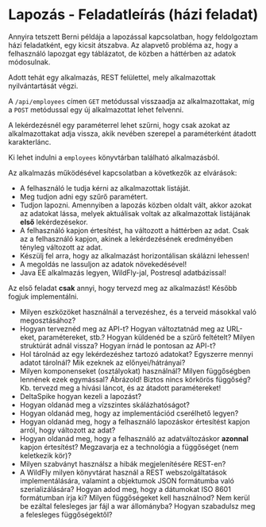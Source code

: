# Lapozás - Feladatleírás (házi feladat)

Annyira tetszett Berni példája a lapozással kapcsolatban, hogy 
feldolgoztam házi feladatként, egy kicsit átszabva. Az alapvető probléma 
az, hogy a felhasználó lapozgat egy táblázatot, de közben a háttérben az 
adatok módosulnak.
 
Adott tehát egy alkalmazás, REST felülettel, mely alkalmazottak
nyilvántartását végzi.

A `/api/employees` címen `GET` metódussal visszaadja az alkalmazottakat,
míg a `POST` metódussal egy új alkalmazottat lehet felvenni.

A lekérdezésnél egy paraméterrel lehet szűrni, hogy csak azokat az 
alkalmazottakat adja vissza, akik nevében szerepel a paraméterként
átadott karakterlánc.

Ki lehet indulni a `employees` könyvtárban található alkalmazásból.

Az alkalmazás működésével kapcsolatban a következők 
az elvárások:

* A felhasználó le tudja kérni az alkalmazottak listáját.
* Meg tudjon adni egy szűrő paramétert.
* Tudjon lapozni. Amennyiben a lapozás közben oldalt vált,
akkor azokat az adatokat lássa, melyek aktuálisak voltak az
alkalmazottak listájának **első** lekérdezésekor.
* A felhasználó kapjon értesítést, ha változott a háttérben az adat.
Csak az a felhasználó kapjon, akinek a lekérdezésének eredményében tényleg
változott az adat.
* Készülj fel arra, hogy az alkalmazást horizontálisan skálázni lehessen!
* A megoldás ne lassuljon az adatok növekedésével!
* Java EE alkalmazás legyen, WildFly-jal, Postresql adatbázissal!

Az első feladat **csak** annyi, hogy tervezd meg az alkalmazást! Később fogjuk 
implementálni.

* Milyen eszközöket használnál a tervezéshez, és a terveid másokkal
való megosztásához?
* Hogyan terveznéd meg az API-t? Hogyan változtatnád meg az URL-eket,
paramétereket, stb.? Hogyan küldenéd be a szűrő feltételt? Milyen
 struktúrát adnál vissza? Hogyan írnád le pontosan az API-t?
* Hol tárolnád az egy lekérdezéshez tartozó adatokat? Egyszerre
mennyi adatot tárolnál? Mik ezeknek az előnyei/hátrányai?
* Milyen komponenseket (osztályokat) használnál? Milyen függőségben lennének ezek
egymással? Ábrázold! Biztos nincs körkörös függőség?
Kb. tervezd meg a hívási láncot, és az átadott paramétereket!
* DeltaSpike hogyan kezeli a lapozást?
* Hogyan oldanád meg a vízszintes skálázhatóságot?
* Hogyan oldanád meg, hogy az implementációd cserélhető legyen?
* Hogyan oldanád meg, hogy a felhasználó lapozáskor értesítést kapjon arról,
hogy változott az adat?
* Hogyan oldanád meg, hogy a felhasználó az adatváltozáskor **azonnal**
kapjon értesítést? Megzavarja ez a technológia a függőséget (nem keletkezik
kör)?
* Milyen szabványt használsz a hibák megjelenítésére REST-en?
* A WildFly milyen könyvtárat használ a REST webszolgáltatások
implementálására, valamint a objektumok JSON formátumba való
szerializálására? Hogyan adod meg, hogy a dátumokat ISO 8601
formátumban írja ki? Milyen függőségeket kell használnod?
Nem kerül be ezáltal felesleges jar fájl a war állományba?
Hogyan szabadulsz meg a felesleges függőségektől?



 